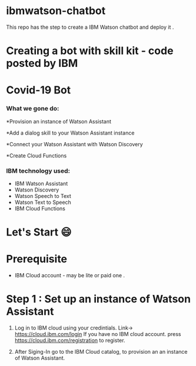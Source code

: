 # ibmwatson-chatbot
This repo has the step to create a IBM Watson chatbot and deploy it . 

# Creating a bot with skill kit - code posted by IBM
 # Covid-19 Bot 
 
 ### What we gone do: 
*Provision an instance of Watson Assistant

*Add a dialog skill to your Watson Assistant instance

*Connect your Watson Assistant with Watson Discovery

*Create Cloud Functions

### IBM technology used:

* IBM Watson Assistant
* Watson Discovery
* Watson Speech to Text
* Watson Text to Speech
* IBM Cloud Functions


# Let's Start :smile:

# Prerequisite

*  IBM Cloud account - may be lite or paid one . 

# Step 1 : Set up an instance of Watson Assistant

1. Log in to IBM cloud using your credintials. Link-> https://cloud.ibm.com/login
         If you have no IBM cloud account. press https://cloud.ibm.com/registration to register.
         
2. After Siging-In go to the IBM Cloud catalog, to provision an an instance of Watson Assistant. 

